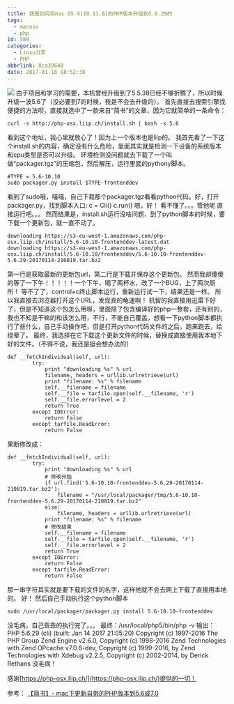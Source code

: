 ```yaml
---
title: 我是如何将mac OS X(10.11.6)的PHP版本升级到5.6.29的
tags:
  - macosx
  - php
id: 589
categories:
  - Linxu分享
  - PHP
abbrlink: 8ca39648
date: 2017-01-16 18:52:38
---
```


![](http://qiniu.0x4f5da2.cn/20170116148456405447908.jpg?imageView2/0/format/jpg)
由于项目和学习的需要，本机曾经升级到了5.5.38已经不够折腾了，所以时候升级一波5.6了（没必要到7的时候，我是不会去升级的）。
首先直接去搜索引擎找便捷的方法呗，直接就选中了一款来自“简书”的文章，因为它就简单的一条命令：
```
curl -s http://php-osx.liip.ch/install.sh | bash -s 5.6
```
看到这个地址，我心里就放心了！因为上一个版本也是liip的。
我首先看了一下这个install.sh的内容，确定没有什么危险，里面其实就是检测一下设备的系统版本和cpu类型是否可以升级。
环境检测没问题就去下载了一个叫做“packager.tgz”的压缩包，然后解压，运行里面的pythony脚本。
```
#TYPE = 5.6-10.10
sudo packager.py install $TYPE-frontenddev
```
<!--more-->

看到了sudo哦，嘻嘻，自己下载那个packager.tgz看看python代码。好，打开packager.py，找到脚本入口:
c = Cli()
c.run()
嗯，好！     看不懂了。。。管他呢 直接运行吧。。。
然而结果是，install.sh运行没啥问题，到了python脚本的时候，要下载一个更新包，就一直不动了。
```
downloading https://s3-eu-west-1.amazonaws.com/php-osx.liip.ch/install/5.6-10.10-frontenddev-latest.dat
downloading https://s3-eu-west-1.amazonaws.com/php-osx.liip.ch/install/5.6-10.10/frontenddev/5.6-10.10-frontenddev-5.6.29-20170114-210819.tar.bz2
```
第一行是获取最新的更新包url，第二行是下载并保存这个更新包。
然而我却傻傻的等了一下午！！！！！一个下午，喝了两杯水，改了一个BUG，上了两次厕所！  等不了了，control+c终止脚本运行，重新运行试一下，结果还是一样。
所以我直接去浏览器打开这个URL，发现真的龟速啊！
机智的我直接用迅雷下好了，但是不知道这个包怎么用呀，里面除了包含编译好的php一整套，还有别的，我也不知是干嘛的和该怎么用，不行，不能自己覆盖，想看一下python脚本都执行了些什么，自己手动操作吧，但是打开python代码文件的之后，跑来跑去，给绕晕了。
最终，我选择在它下载这个更新文件的时候，替换成直接使用我本地下好的文件。（不得不说，我还是挺会想办法的）

```
def __fetchIndividual(self, url):
        try:
            print "downloading %s" % url
            filename, headers = urllib.urlretrieve(url)
            print "filename: %s" % filename
            self.__filename = filename
            self.__file = tarfile.open(self.__filename, 'r')
            self.__file.errorlevel = 2
            return True
        except IOError:
            return False
        except tarfile.ReadError:
            return False
```
果断修改成：

```
def __fetchIndividual(self, url):
        try:
            print "downloading %s" % url
            # 修改开始
            if url.find('5.6-10.10-frontenddev-5.6.29-20170114-210819.tar.bz2'):
                filename = "/usr/local/packager/tmp/5.6-10.10-frontenddev-5.6.29-20170114-210819.tar.bz2"
            else:
                filename, headers = urllib.urlretrieve(url)
            print "filename: %s" % filename
            # 修改结束
            self.__filename = filename
            self.__file = tarfile.open(self.__filename, 'r')
            self.__file.errorlevel = 2
            return True
        except IOError:
            return False
        except tarfile.ReadError:
            return False
```
那一串字符其实就是要下载的文件的名字，这样他就不会去网上下载了直接用本地的。
好！ 然后自己手动执行这个python脚本
```
sudo /usr/local/packager/packager.py install 5.6-10.10-frontenddev
```
没毛病，自己乖乖的执行完了。。。
最终：/usr/local/php5/bin/php -v
输出：
PHP 5.6.29 (cli) (built: Jan 14 2017 21:05:20) 
Copyright (c) 1997-2016 The PHP Group
Zend Engine v2.6.0, Copyright (c) 1998-2016 Zend Technologies
    with Zend OPcache v7.0.6-dev, Copyright (c) 1999-2016, by Zend Technologies
    with Xdebug v2.2.5, Copyright (c) 2002-2014, by Derick Rethans
没毛病！

感谢[https://php-osx.liip.ch/](https://php-osx.liip.ch/)提供的一切！

参考：
[【简书】- mac下更新自带的PHP版本到5.6或7.0](http://www.jianshu.com/p/0456dd3cc78b)